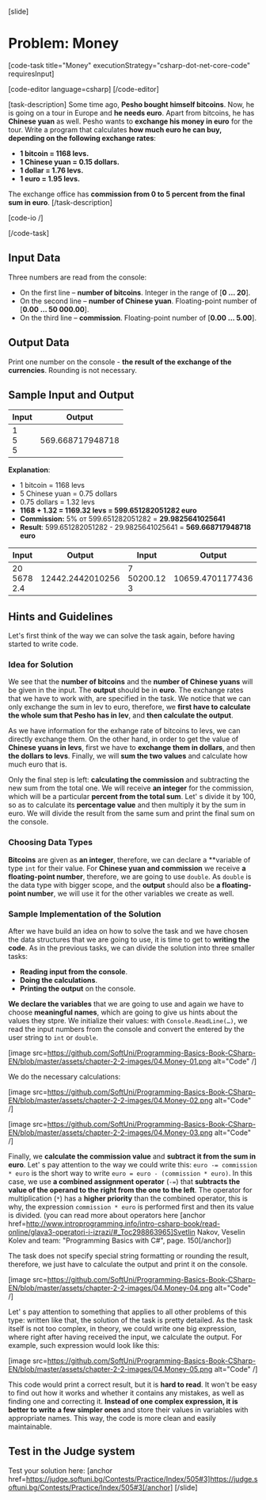 [slide]
# Problem: Money

[code-task title="Money" executionStrategy="csharp-dot-net-core-code" requiresInput]

[code-editor language=csharp]
[/code-editor]

[task-description]
Some time ago, **Pesho bought himself bitcoins**. Now, he is going on a tour in Europe and **he needs euro**. Apart from bitcoins, he has **Chinese yuan** as well. Pesho wants to **exchange his money in euro** for the tour. Write a program that calculates **how much euro he can buy, depending on the following exchange rates**:  
- **1 bitcoin = 1168 levs.**
- **1 Chinese yuan = 0.15 dollars.**
- **1 dollar = 1.76 levs.**
- **1 euro = 1.95 levs.**

The exchange office has **commission from 0 to 5 percent from the final sum in euro**.
[/task-description]

[code-io /]

[/code-task]

## Input Data

Three numbers are read from the console:
- On the first line – **number of bitcoins**. Integer in the range of [**0 … 20**].
- On the second line – **number of Chinese yuan**. Floating-point number of [**0.00 … 50 000.00**].
- On the third line – **commission**. Floating-point number of [**0.00 … 5.00**].

## Output Data

Print one number on the console - **the result of the exchange of the currencies**. Rounding is not necessary.

## Sample Input and Output

|   Input   |     Output     |
|-----------|----------------|
|1<br>5<br>5|569.668717948718|

**Explanation**:
- 1 bitcoin = 1168 levs
- 5 Chinese yuan = 0.75 dollars
- 0.75 dollars = 1.32 levs
- **1168 + 1.32 = 1169.32 levs = 599.651282051282 euro**
- **Commission:** 5% от 599.651282051282 = **29.9825641025641**
- **Result**: 599.651282051282 - 29.9825641025641 = **569.668717948718 euro**

|      Input      |     Output     |      Input       |     Output     |
|-----------------|----------------|------------------|----------------|
|20<br>5678<br>2.4|12442.2442010256|7<br>50200.12<br>3|10659.4701177436|

## Hints and Guidelines

Let's first think of the way we can solve the task again, before having started to write code.

### Idea for Solution

We see that the **number of bitcoins** and the **number of Chinese yuans** will be given in the input. The **output** should be in **euro**. The exchange rates that we have to work with, are specified in the task. We notice that we can only exchange the sum in lev to euro, therefore, we **first have to calculate the whole sum that Pesho has in lev**, and **then calculate the output**.

As we have information for the exhange rate of bitcoins to levs, we can directly exchange them. On the other hand, in order to get the value of **Chinese yuans in levs**, first we have to **exchange them in dollars**, and then **the dollars to levs**. Finally, we will **sum the two values** and calculate how much euro that is.

Only the final step is left: **calculating the commission** and subtracting the new sum from the total one. We will receive **an integer** for the commission, which will be a particular **percent from the total sum**. Let' s divide it by 100, so as to calculate its **percentage value** and then multiply it by the sum in euro. We will divide the result from the same sum and print the final sum on the console.

### Choosing Data Types

**Bitcoins** are given as **an integer**, therefore, we can declare a **variable of type `int` for their value. For **Chinese yuan and commission** we receive **a floating-point number**, therefore, we are going to use `double`. As `double` is the data type with bigger scope, and the **output** should also be **a floating-point number**, we will use it for the other variables we create as well.

### Sample Implementation of the Solution

After we have build an idea on how to solve the task and we have chosen the data structures that we are going to use, it is time to get to **writing the code**. As in the previous tasks, we can divide the solution into three smaller tasks:
- **Reading input from the console**.
- **Doing the calculations**.
- **Printing the output** on the console.

**We declare the variables** that we are going to use and again we have to choose **meaningful names**, which are going to give us hints about the values they stpre. We initialize their values: with `Console.ReadLine(…)`, we read the input numbers from the console and convert the entered by the user string to `int` or `double`.

[image src=https://github.com/SoftUni/Programming-Basics-Book-CSharp-EN/blob/master/assets/chapter-2-2-images/04.Money-01.png alt="Code" /]

We do the necessary calculations:

[image src=https://github.com/SoftUni/Programming-Basics-Book-CSharp-EN/blob/master/assets/chapter-2-2-images/04.Money-02.png alt="Code" /]

[image src=https://github.com/SoftUni/Programming-Basics-Book-CSharp-EN/blob/master/assets/chapter-2-2-images/04.Money-03.png alt="Code" /]

Finally, we **calculate the commission value** and **subtract it from the sum in euro**. Let' s pay attention to the way we could write this: `euro -= commission * euro` is the short way to write `euro = euro - (commission * euro)`. In this case, we use **a combined assignment operator** (`-=`) that **subtracts the value of the operand to the right from the one to the left**. The operator for multiplication (`*`) has a **higher priority** than the combined operator, this is why, the expression `commission * euro` is performed first and then its value is divided. (you can read more about operators here [anchor href=http://www.introprogramming.info/intro-csharp-book/read-online/glava3-operatori-i-izrazi/#_Toc298863965]Svetlin Nakov, Veselin Kolev and team: "Programming Basics with C#", page. 150[/anchor])

The task does not specify special string formatting or rounding the result, therefore, we just have to calculate the output and print it on the console.

[image src=https://github.com/SoftUni/Programming-Basics-Book-CSharp-EN/blob/master/assets/chapter-2-2-images/04.Money-04.png alt="Code" /]

Let' s pay attention to something that applies to all other problems of this type: written like that, the solution of the task is pretty detailed. As the task itself is not too complex, in theory, we could write one big expression, where right after having received the input, we calculate the output. For example, such expression would look like this:

[image src=https://github.com/SoftUni/Programming-Basics-Book-CSharp-EN/blob/master/assets/chapter-2-2-images/04.Money-05.png alt="Code" /]

This code would print a correct result, but it is **hard to read**. It won't be easy to find out how it works and whether it contains any mistakes, as well as finding one and correcting it. **Instead of one complex expression, it is better to write a few simpler ones** and store their values in variables with appropriate names. This way, the code is more clean and easily maintainable.  

## Test in the Judge system

Test your solution here: [anchor href=https://judge.softuni.bg/Contests/Practice/Index/505#3]https://judge.softuni.bg/Contests/Practice/Index/505#3[/anchor]
[/slide]
